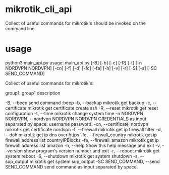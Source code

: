 # mikrotik_cli_api
Collect of useful commands for mikrotik's should be invoked on the command line.
# usage
python3 main_api.py 
usage: main_api.py [-B] [-b] [-c] [-R] [-t] [-n NORDVPN NORDVPN] [-cn] [-f] [-d] [-fc] [-fa] [-h] [-v] [-r] [-S] [-s]
                   [-SC SEND_COMMAND]

Collect of useful commands for mikrotik's:

group1:
  group1 description

  -B, --beep            send command :beep
  -b, --backup          mikrotik get backup
  -c, --certificate     mikrotik get certificate create ssh
  -R, --reset           mikrotik get reset configuration
  -t, --time            mikrotik change system time
  -n NORDVPN NORDVPN, --nordvpn NORDVPN NORDVPN
                        CREDENTIALS as input separated by space: username password.
  -cn, --certificate_nordvpn
                        mikrotik get certificate nordvpn
  -f, --firewall        mikrotik get ip firewall filter
  -d, --doh             mikrotik get ip dns over https
  -fc, --firewall_country
                        mikrotik get ip firewall address list countryIPBlocks
  -fa, --firewall_amazon
                        mikrotik get ip firewall address list amazon
  -h, --help            Show this help message and exit
  -v, --version         show program's version number and exit
  -r, --reboot          mikrotik get system reboot
  -S, --shutdown        mikrotik get system shutdown
  -s, --sup_output      mikrotik get system sup_output
  -SC SEND_COMMAND, --send SEND_COMMAND
                        send command as input separated by space.
